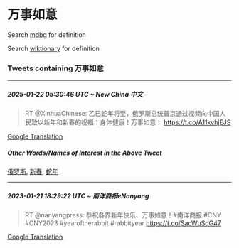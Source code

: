 # 万事如意

Search [mdbg](https://www.mdbg.net/chinese/dictionary?page=worddict&wdrst=0&wdqb=万事如意) for definition

Search [wiktionary](https://en.wiktionary.org/wiki/万事如意) for definition

### Tweets containing 万事如意

___
##### 2025-01-22 05:30:46 UTC ~ New China 中文
> RT @XinhuaChinese: 乙巳蛇年将至，俄罗斯总统普京通过视频向中国人民致以新年和新春的祝福：身体健康！万事如意！ https://t.co/A11kvhjEJS

[Google Translation](https://translate.google.com/?hi=en&tab=TT&sl=zh-CN&tl=en&op=translate&text=RT+%40XinhuaChinese%3A+%E4%B9%99%E5%B7%B3%E8%9B%87%E5%B9%B4%E5%B0%86%E8%87%B3%EF%BC%8C%E4%BF%84%E7%BD%97%E6%96%AF%E6%80%BB%E7%BB%9F%E6%99%AE%E4%BA%AC%E9%80%9A%E8%BF%87%E8%A7%86%E9%A2%91%E5%90%91%E4%B8%AD%E5%9B%BD%E4%BA%BA%E6%B0%91%E8%87%B4%E4%BB%A5%E6%96%B0%E5%B9%B4%E5%92%8C%E6%96%B0%E6%98%A5%E7%9A%84%E7%A5%9D%E7%A6%8F%EF%BC%9A%E8%BA%AB%E4%BD%93%E5%81%A5%E5%BA%B7%EF%BC%81%E4%B8%87%E4%BA%8B%E5%A6%82%E6%84%8F%EF%BC%81+https%3A%2F%2Ft.co%2FA11kvhjEJS)
##### Other Words/Names of Interest in the Above Tweet
[俄罗斯](俄罗斯.md), [新春](新春.md), [蛇年](蛇年.md)
___
##### 2023-01-21 18:29:22 UTC ~ 南洋商报eNanyang
> RT @nanyangpress: 恭祝各界新年快乐、万事如意！#南洋商报 #CNY #CNY2023 #yearoftherabbit #rabbityear https://t.co/SacWuSdG47

[Google Translation](https://translate.google.com/?hi=en&tab=TT&sl=zh-CN&tl=en&op=translate&text=RT+%40nanyangpress%3A+%E6%81%AD%E7%A5%9D%E5%90%84%E7%95%8C%E6%96%B0%E5%B9%B4%E5%BF%AB%E4%B9%90%E3%80%81%E4%B8%87%E4%BA%8B%E5%A6%82%E6%84%8F%EF%BC%81%23%E5%8D%97%E6%B4%8B%E5%95%86%E6%8A%A5+%23CNY+%23CNY2023+%23yearoftherabbit+%23rabbityear+https%3A%2F%2Ft.co%2FSacWuSdG47)
